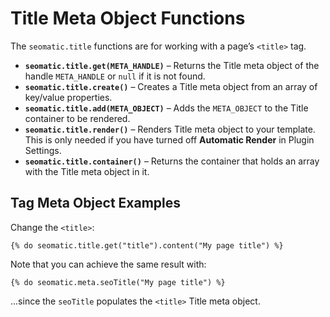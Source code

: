 # Title Meta Object Functions

The `seomatic.title` functions are for working with a page’s `<title>` tag.

* **`seomatic.title.get(META_HANDLE)`** – Returns the Title meta object of the handle `META_HANDLE` or `null` if it is not found.
* **`seomatic.title.create()`** – Creates a Title meta object from an array of key/value properties.
* **`seomatic.title.add(META_OBJECT)`** – Adds the `META_OBJECT` to the Title container to be rendered.
* **`seomatic.title.render()`** – Renders Title meta object to your template. This is only needed if you have turned off **Automatic Render** in Plugin Settings.
* **`seomatic.title.container()`** – Returns the container that holds an array with the Title meta object in it.

## Tag Meta Object Examples

Change the `<title>`:

```twig
{% do seomatic.title.get("title").content("My page title") %}
```

Note that you can achieve the same result with:

```twig
{% do seomatic.meta.seoTitle("My page title") %}
```

...since the `seoTitle` populates the `<title>` Title meta object.

